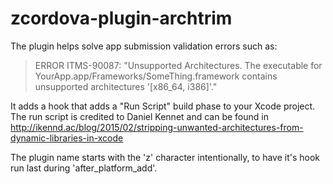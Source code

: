 # zcordova-plugin-archtrim

The plugin helps solve app submission validation errors such as:
> ERROR ITMS-90087: "Unsupported Architectures. The executable for YourApp.app/Frameworks/SomeThing.framework contains unsupported architectures '[x86_64, i386]'."

It adds a hook that adds a "Run Script" build phase to your Xcode project.
The run script is credited to Daniel Kennet and can be found in http://ikennd.ac/blog/2015/02/stripping-unwanted-architectures-from-dynamic-libraries-in-xcode

The plugin name starts with the 'z' character intentionally, to have it's hook run last during 'after_platform_add'.
